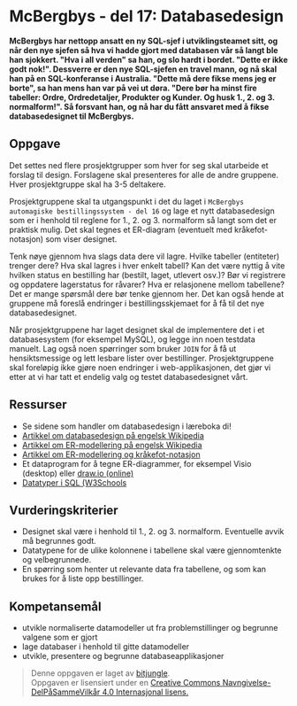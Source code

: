 # McBergbys - del 17: Databasedesign

**McBergbys har nettopp ansatt en ny SQL-sjef i utviklingsteamet sitt, og når den nye sjefen så hva vi hadde gjort med databasen vår så langt ble han sjokkert. "Hva i all verden" sa han, og slo hardt i bordet. "Dette er ikke godt nok!". Dessverre er den nye SQL-sjefen en travel mann, og nå skal han på en SQL-konferanse i Australia. "Dette må dere fikse mens jeg er borte", sa han mens han var på vei ut døra. "Dere bør ha minst fire tabeller: Ordre, Ordredetaljer, Produkter og Kunder. Og husk 1., 2. og 3. normalform!". Så forsvant han, og nå har du fått ansvaret med å fikse databasedesignet til McBergbys.**

## Oppgave

Det settes ned flere prosjektgrupper som hver for seg skal utarbeide et forslag til design. Forslagene skal presenteres for alle de andre gruppene. Hver prosjektgruppe skal ha 3-5 deltakere.

Prosjektgruppene skal ta utgangspunkt i det du laget i `McBergbys automagiske bestillingssystem - del 16` og lage et nytt databasedesign som er i henhold til reglene for 1., 2. og 3. normalform så langt som det er praktisk mulig. Det skal tegnes et ER-diagram (eventuelt med kråkefot-notasjon) som viser designet.

Tenk nøye gjennom hva slags data dere vil lagre. Hvilke tabeller (entiteter) trenger dere? Hva skal lagres i hver enkelt tabell? Kan det være nyttig å vite hvilken status en bestilling har (bestilt, laget, utlevert osv.)? Bør vi registrere og oppdatere lagerstatus for råvarer? Hva er relasjonene mellom tabellene? Det er mange spørsmål dere bør tenke gjennom her. Det kan også hende at gruppene må foreslå endringer i bestillingsskjemaet for å få til det nye databasedesignet.

Når prosjektgruppene har laget designet skal de implementere det i et databasesystem (for eksempel MySQL), og legge inn noen testdata manuelt. Lag også noen spørringer som bruker `JOIN` for å få ut hensiktsmessige og lett lesbare lister over bestillinger. Prosjektgruppene skal foreløpig ikke gjøre noen endringer i web-applikasjonen, det gjør vi etter at vi har tatt et endelig valg og testet databasedesignet vårt.


## Ressurser

* Se sidene som handler om databasedesign i læreboka di!
* [Artikkel om databasedesign på engelsk Wikipedia](https://en.wikipedia.org/wiki/Database_design)
* [Artikkel om ER-modellering på engelsk Wikipedia](https://en.wikipedia.org/wiki/Entity–relationship_model)
* [Artikkel om ER-modellering og kråkefot-notasjon](http://www.codeproject.com/Articles/878359/Data-modelling-using-ERD-with-Crow-Foot-Notation)
* Et dataprogram for å tegne ER-diagrammer, for eksempel Visio (desktop) eller [draw.io (online)](https://www.draw.io/)
* [Datatyper i SQL (W3Schools](http://www.w3schools.com/sql/sql_datatypes_general.asp)

## Vurderingskriterier

* Designet skal være i henhold til 1., 2. og 3. normalform. Eventuelle avvik må begrunnes godt.
* Datatypene for de ulike kolonnene i tabellene skal være gjennomtenkte og velbegrunnede.
* En spørring som henter ut relevante data fra tabellene, og som kan brukes for å liste opp bestillinger.

## Kompetansemål

* utvikle normaliserte datamodeller ut fra problemstillinger og begrunne valgene som er gjort
* lage databaser i henhold til gitte datamodeller
* utvikle, presentere og begrunne databaseapplikasjoner

>Denne oppgaven er laget av [bitjungle](https://github.com/bitjungle).  
>Oppgaven er lisensiert under en
>[Creative Commons Navngivelse-DelPåSammeVilkår 4.0 Internasjonal lisens.
](http://creativecommons.org/licenses/by-sa/4.0/)
